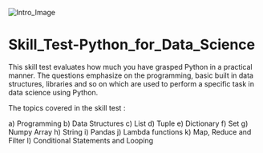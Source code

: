 ![Intro_Image](https://user-images.githubusercontent.com/84449238/179398562-f99ca3b2-f108-499d-b56b-49686d8090c9.JPG)

# Skill_Test-Python_for_Data_Science
This skill test evaluates how much you have grasped Python in a practical manner. The questions emphasize on the programming, basic built in data structures, libraries and so on which are used to perform a specific task in data science using Python.

The topics covered in the skill test :

a) Programming
b) Data Structures
c) List
d) Tuple
e) Dictionary
f) Set
g) Numpy Array
h) String
i) Pandas
j) Lambda functions
k) Map, Reduce and Filter
l) Conditional Statements and Looping
